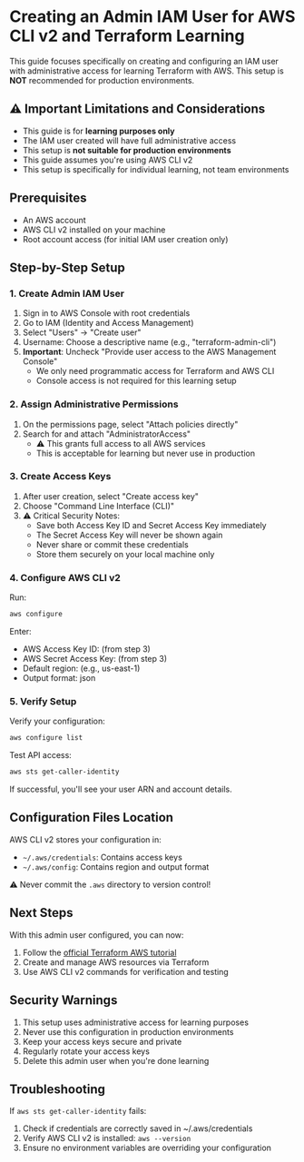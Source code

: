# Creating an Admin IAM User for AWS CLI v2 and Terraform Learning

This guide focuses specifically on creating and configuring an IAM user with administrative access for learning Terraform with AWS. This setup is **NOT** recommended for production environments.

## ⚠️ Important Limitations and Considerations

- This guide is for **learning purposes only**
- The IAM user created will have full administrative access
- This setup is **not suitable for production environments**
- This guide assumes you're using AWS CLI v2
- This setup is specifically for individual learning, not team environments

## Prerequisites

- An AWS account
- AWS CLI v2 installed on your machine
- Root account access (for initial IAM user creation only)

## Step-by-Step Setup

### 1. Create Admin IAM User

1. Sign in to AWS Console with root credentials
2. Go to IAM (Identity and Access Management)
3. Select "Users" → "Create user"
4. Username: Choose a descriptive name (e.g., "terraform-admin-cli")
5. **Important**: Uncheck "Provide user access to the AWS Management Console"
   - We only need programmatic access for Terraform and AWS CLI
   - Console access is not required for this learning setup

### 2. Assign Administrative Permissions

1. On the permissions page, select "Attach policies directly"
2. Search for and attach "AdministratorAccess"
   - ⚠️ This grants full access to all AWS services
   - This is acceptable for learning but never use in production

### 3. Create Access Keys

1. After user creation, select "Create access key"
2. Choose "Command Line Interface (CLI)"
3. ⚠️ Critical Security Notes:
   - Save both Access Key ID and Secret Access Key immediately
   - The Secret Access Key will never be shown again
   - Never share or commit these credentials
   - Store them securely on your local machine only

### 4. Configure AWS CLI v2

Run:

```bash
aws configure
```

Enter:

- AWS Access Key ID: (from step 3)
- AWS Secret Access Key: (from step 3)
- Default region: (e.g., us-east-1)
- Output format: json

### 5. Verify Setup

Verify your configuration:

```bash
aws configure list
```

Test API access:

```bash
aws sts get-caller-identity
```

If successful, you'll see your user ARN and account details.

## Configuration Files Location

AWS CLI v2 stores your configuration in:

- `~/.aws/credentials`: Contains access keys
- `~/.aws/config`: Contains region and output format

⚠️ Never commit the `.aws` directory to version control!

## Next Steps

With this admin user configured, you can now:

1. Follow the [official Terraform AWS tutorial](https://developer.hashicorp.com/terraform/tutorials/aws-get-started/aws-build)
2. Create and manage AWS resources via Terraform
3. Use AWS CLI v2 commands for verification and testing

## Security Warnings

1. This setup uses administrative access for learning purposes
2. Never use this configuration in production environments
3. Keep your access keys secure and private
4. Regularly rotate your access keys
5. Delete this admin user when you're done learning

## Troubleshooting

If `aws sts get-caller-identity` fails:

1. Check if credentials are correctly saved in ~/.aws/credentials
2. Verify AWS CLI v2 is installed: `aws --version`
3. Ensure no environment variables are overriding your configuration

